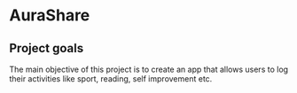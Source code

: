 # AuraShare
## Project goals
The main objective of this project is to create an app that allows users to log their activities like sport, reading, self improvement etc. 